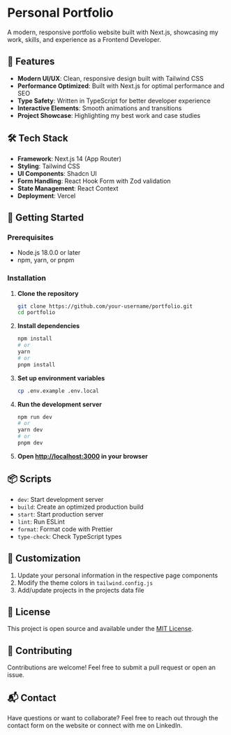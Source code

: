 # Personal Portfolio

A modern, responsive portfolio website built with Next.js, showcasing my work, skills, and experience as a Frontend Developer.

## 🚀 Features

- **Modern UI/UX**: Clean, responsive design built with Tailwind CSS
- **Performance Optimized**: Built with Next.js for optimal performance and SEO
- **Type Safety**: Written in TypeScript for better developer experience
- **Interactive Elements**: Smooth animations and transitions
- **Project Showcase**: Highlighting my best work and case studies

## 🛠️ Tech Stack

- **Framework**: Next.js 14 (App Router)
- **Styling**: Tailwind CSS
- **UI Components**: Shadcn UI
- **Form Handling**: React Hook Form with Zod validation
- **State Management**: React Context
- **Deployment**: Vercel

## 🚀 Getting Started

### Prerequisites

- Node.js 18.0.0 or later
- npm, yarn, or pnpm

### Installation

1. **Clone the repository**
   ```bash
   git clone https://github.com/your-username/portfolio.git
   cd portfolio
   ```

2. **Install dependencies**
   ```bash
   npm install
   # or
   yarn
   # or
   pnpm install
   ```

3. **Set up environment variables**
   ```bash
   cp .env.example .env.local
   ```

4. **Run the development server**
   ```bash
   npm run dev
   # or
   yarn dev
   # or
   pnpm dev
   ```

5. **Open [http://localhost:3000](http://localhost:3000) in your browser**

## 📦 Scripts

- `dev`: Start development server
- `build`: Create an optimized production build
- `start`: Start production server
- `lint`: Run ESLint
- `format`: Format code with Prettier
- `type-check`: Check TypeScript types

## 🎨 Customization

1. Update your personal information in the respective page components
2. Modify the theme colors in `tailwind.config.js`
3. Add/update projects in the projects data file

## 📄 License

This project is open source and available under the [MIT License](LICENSE).

## 🤝 Contributing

Contributions are welcome! Feel free to submit a pull request or open an issue.

## 📬 Contact

Have questions or want to collaborate? Feel free to reach out through the contact form on the website or connect with me on LinkedIn.
